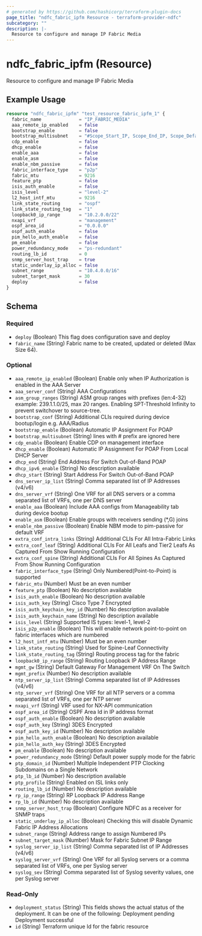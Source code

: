 ```yaml
---
# generated by https://github.com/hashicorp/terraform-plugin-docs
page_title: "ndfc_fabric_ipfm Resource - terraform-provider-ndfc"
subcategory: ""
description: |-
  Resource to configure and manage IP Fabric Media
---
```


# ndfc_fabric_ipfm (Resource)

Resource to configure and manage IP Fabric Media

## Example Usage

```terraform
resource "ndfc_fabric_ipfm" "test_resource_fabric_ipfm_1" {
  fabric_name              = "IP_FABRIC_MEDIA"
  aaa_remote_ip_enabled    = false
  bootstrap_enable         = false
  bootstrap_multisubnet    = "#Scope_Start_IP, Scope_End_IP, Scope_Default_Gateway, Scope_Subnet_Prefix"
  cdp_enable               = false
  dhcp_enable              = false
  enable_aaa               = false
  enable_asm               = false
  enable_nbm_passive       = false
  fabric_interface_type    = "p2p"
  fabric_mtu               = 9216
  feature_ptp              = false
  isis_auth_enable         = false
  isis_level               = "level-2"
  l2_host_intf_mtu         = 9216
  link_state_routing       = "ospf"
  link_state_routing_tag   = "1"
  loopback0_ip_range       = "10.2.0.0/22"
  nxapi_vrf                = "management"
  ospf_area_id             = "0.0.0.0"
  ospf_auth_enable         = false
  pim_hello_auth_enable    = false
  pm_enable                = false
  power_redundancy_mode    = "ps-redundant"
  routing_lb_id            = 0
  snmp_server_host_trap    = true
  static_underlay_ip_alloc = false
  subnet_range             = "10.4.0.0/16"
  subnet_target_mask       = 30
  deploy                   = false
}
```

<!-- schema generated by tfplugindocs -->
## Schema

### Required

- `deploy` (Boolean) This flag does configuration save and deploy
- `fabric_name` (String) Fabric name to be created, updated or deleted (Max Size 64).

### Optional

- `aaa_remote_ip_enabled` (Boolean) Enable only when IP Authorization is enabled in the AAA Server
- `aaa_server_conf` (String) AAA Configurations
- `asm_group_ranges` (String) ASM group ranges with prefixes (len:4-32) example: 239.1.1.0/25, max 20 ranges. Enabling SPT-Threshold Infinity to prevent switchover to source-tree.
- `bootstrap_conf` (String) Additional CLIs required during device bootup/login e.g. AAA/Radius
- `bootstrap_enable` (Boolean) Automatic IP Assignment For POAP
- `bootstrap_multisubnet` (String) lines with # prefix are ignored here
- `cdp_enable` (Boolean) Enable CDP on management interface
- `dhcp_enable` (Boolean) Automatic IP Assignment For POAP From Local DHCP Server
- `dhcp_end` (String) End Address For Switch Out-of-Band POAP
- `dhcp_ipv6_enable` (String) No description available
- `dhcp_start` (String) Start Address For Switch Out-of-Band POAP
- `dns_server_ip_list` (String) Comma separated list of IP Addresses (v4/v6)
- `dns_server_vrf` (String) One VRF for all DNS servers or a comma separated list of VRFs, one per DNS server
- `enable_aaa` (Boolean) Include AAA configs from Manageability tab during device bootup
- `enable_asm` (Boolean) Enable groups with receivers sending (*,G) joins
- `enable_nbm_passive` (Boolean) Enable NBM mode to pim-passive for default VRF
- `extra_conf_intra_links` (String) Additional CLIs For All Intra-Fabric Links
- `extra_conf_leaf` (String) Additional CLIs For All Leafs and Tier2 Leafs As Captured From Show Running Configuration
- `extra_conf_spine` (String) Additional CLIs For All Spines As Captured From Show Running Configuration
- `fabric_interface_type` (String) Only Numbered(Point-to-Point) is supported
- `fabric_mtu` (Number) Must be an even number
- `feature_ptp` (Boolean) No description available
- `isis_auth_enable` (Boolean) No description available
- `isis_auth_key` (String) Cisco Type 7 Encrypted
- `isis_auth_keychain_key_id` (Number) No description available
- `isis_auth_keychain_name` (String) No description available
- `isis_level` (String) Supported IS types: level-1, level-2
- `isis_p2p_enable` (Boolean) This will enable network point-to-point on fabric interfaces which are numbered
- `l2_host_intf_mtu` (Number) Must be an even number
- `link_state_routing` (String) Used for Spine-Leaf Connectivity
- `link_state_routing_tag` (String) Routing process tag for the fabric
- `loopback0_ip_range` (String) Routing Loopback IP Address Range
- `mgmt_gw` (String) Default Gateway For Management VRF On The Switch
- `mgmt_prefix` (Number) No description available
- `ntp_server_ip_list` (String) Comma separated list of IP Addresses (v4/v6)
- `ntp_server_vrf` (String) One VRF for all NTP servers or a comma separated list of VRFs, one per NTP server
- `nxapi_vrf` (String) VRF used for NX-API communication
- `ospf_area_id` (String) OSPF Area Id in IP address format
- `ospf_auth_enable` (Boolean) No description available
- `ospf_auth_key` (String) 3DES Encrypted
- `ospf_auth_key_id` (Number) No description available
- `pim_hello_auth_enable` (Boolean) No description available
- `pim_hello_auth_key` (String) 3DES Encrypted
- `pm_enable` (Boolean) No description available
- `power_redundancy_mode` (String) Default power supply mode for the fabric
- `ptp_domain_id` (Number) Multiple Independent PTP Clocking Subdomains on a Single Network
- `ptp_lb_id` (Number) No description available
- `ptp_profile` (String) Enabled on ISL links only
- `routing_lb_id` (Number) No description available
- `rp_ip_range` (String) RP Loopback IP Address Range
- `rp_lb_id` (Number) No description available
- `snmp_server_host_trap` (Boolean) Configure NDFC as a receiver for SNMP traps
- `static_underlay_ip_alloc` (Boolean) Checking this will disable Dynamic Fabric IP Address Allocations
- `subnet_range` (String) Address range to assign Numbered IPs
- `subnet_target_mask` (Number) Mask for Fabric Subnet IP Range
- `syslog_server_ip_list` (String) Comma separated list of IP Addresses (v4/v6)
- `syslog_server_vrf` (String) One VRF for all Syslog servers or a comma separated list of VRFs, one per Syslog server
- `syslog_sev` (String) Comma separated list of Syslog severity values, one per Syslog server

### Read-Only

- `deployment_status` (String) This fields shows the actual status of the deployment. It can be one of the following: Deployment pending Deployment successful
- `id` (String) Terraform unique Id for the fabric resource
